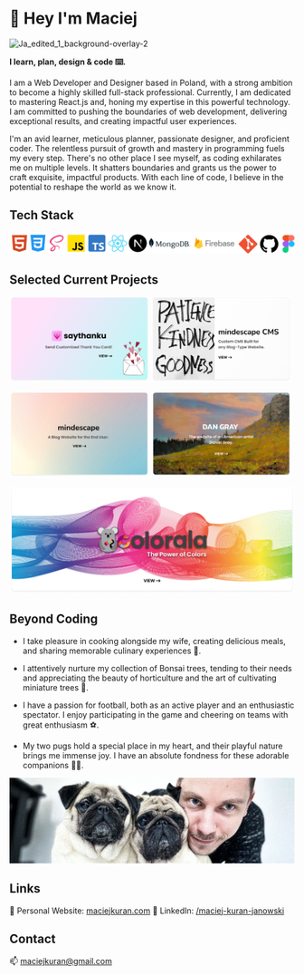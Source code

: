 # 👋 Hey I'm Maciej

![Ja_edited_1_background-overlay-2](https://user-images.githubusercontent.com/103118542/189139452-abcc5a0a-d206-457c-99c6-86e6592607ec.jpg)

<b>I learn, plan, design & code ⌨️.</b> 

I am a Web Developer and Designer based in Poland, with a strong ambition to become a highly skilled full-stack professional. Currently, I am dedicated to mastering React.js and, honing my expertise in this powerful technology. I am committed to pushing the boundaries of web development, delivering exceptional results, and creating impactful user experiences.

I'm an avid learner, meticulous planner, passionate designer, and proficient coder. The relentless pursuit of growth and mastery in programming fuels my every step. There's no other place I see myself, as coding exhilarates me on multiple levels. It shatters boundaries and grants us the power to craft exquisite, impactful products. With each line of code, I believe in the potential to reshape the world as we know it.

## Tech Stack

<p align="center">
  <img  src="./images/techstack.png">
</p>

## Selected Current Projects

<p float="left">
  <a href="https://github.com/maciejkuran/saythanku"><img src="./images/saythanku-banner.png" width="49%" /></a>
  <a href="https://github.com/maciejkuran/mindescape-cms-public"><img src="./images/mindescape-cms-banner.png" width="49%" /></a>
</p>

<p float="left">
  <a href="https://github.com/maciejkuran/mindescape-website"><img src="./images/mindescape-banner.png" width="49%" /></a>
  <a href="https://github.com/maciejkuran/dan-gray-artist"><img src="./images/dan-gray-banner.png" width="49%" /></a>
</p>

<p float="left">
  <a href="https://github.com/maciejkuran/colorala"><img src="./images/colorala.png" width="100%" /></a>
</p>

## Beyond Coding

- I take pleasure in cooking alongside my wife, creating delicious meals, and sharing memorable culinary experiences 🍲.

- I attentively nurture my collection of Bonsai trees, tending to their needs and appreciating the beauty of horticulture and the art of cultivating miniature trees 🌳.

- I have a passion for football, both as an active player and an enthusiastic spectator. I enjoy participating in the game and cheering on teams with great enthusiasm ⚽.

- My two pugs hold a special place in my heart, and their playful nature brings me immense joy. I have an absolute fondness for these adorable companions 🧸🧸.

<p align="center">
  <img  src="./images/me-and-pugs.png">
</p>

## Links

🔗 Personal Website: [maciejkuran.com](https://maciejkuran.com/)
🔗 LinkedIn: [/maciej-kuran-janowski](https://www.linkedin.com/in/maciej-kuran-janowski/)

## Contact

📫 maciejkuran@gmail.com
